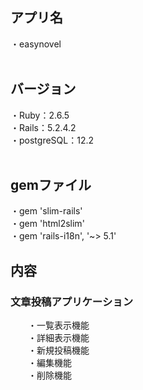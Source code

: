 
<h2>アプリ名</h2>
・easynovel<br>
<br>
<h2>バージョン</h2>
・Ruby：2.6.5<br>
・Rails：5.2.4.2<br>
・postgreSQL：12.2<br>
<br>
<h2>gemファイル</h2>
・gem 'slim-rails'<br>
・gem 'html2slim'<br>
・gem 'rails-i18n', '~> 5.1'
<h2>内容</h2>
<h3>文章投稿アプリケーション</h3>
　　・一覧表示機能<br>
　　・詳細表示機能<br>
　　・新規投稿機能<br>
　　・編集機能<br>
　　・削除機能<br>
